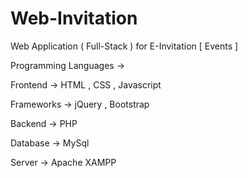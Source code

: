 # Web-Invitation
Web Application ( Full-Stack ) for E-Invitation [ Events ]

Programming Languages ->

Frontend -> HTML , CSS , Javascript

Frameworks -> jQuery , Bootstrap

Backend -> PHP

Database -> MySql

Server -> Apache XAMPP


